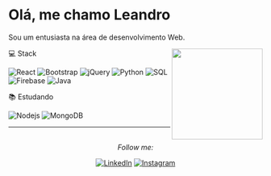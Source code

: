 
# Olá, me chamo Leandro 

Sou um entusiasta na área de desenvolvimento Web.

<img align='right' height="180em" src="https://github-readme-stats.vercel.app/api/top-langs/?username=leandroleonardo&layout=compact&langs_count=7&theme=dracula"/>


💻 Stack


![React](https://img.shields.io/badge/-React-61DAFB?style=flat-square&logo=react&logoColor=ffffff)
![Bootstrap](https://img.shields.io/badge/-Bootstrap-563D7C?style=flat-square&logo=Bootstrap)
![jQuery](http://img.shields.io/badge/-jQuery-5391FE?style=flat-square&logo=jQuery&logoColor=ffffff)
![Python](http://img.shields.io/badge/-Python-3776AB?style=flat-square&logo=python&logoColor=ffffff)
![SQL](https://img.shields.io/badge/-OracleSQL-black?style=black&logo=oracle&logoColor=red)
![Firebase](https://img.shields.io/badge/-Firebase-FFCA28?style=flat-square&logo=firebase&logoColor=ffffff)
![Java](https://img.shields.io/badge/-Java-red?style=red&logo=Java&logoColor=white)

📚 Estudando

![Nodejs](https://img.shields.io/badge/-Nodejs-339933?style=flat-square&logo=Node.js&logoColor=ffffff)
![MongoDB](https://img.shields.io/badge/-MongoDB-339933?style=flat-square&logo=mongoDb&logoColor=ffffff)

<hr>
<div align="center">
<br>
<i>Follow me:</i><br>

<a href="https://www.linkedin.com/in/leandro-assarice-963a881a6/" target="_blank"><img src="https://img.shields.io/badge/LinkedIn-%230077B5.svg?&style=flat-square&logo=linkedin&logoColor=white" alt="LinkedIn"></a>
<a href="https://www.instagram.com/_leandro.leo/" target="_blank"><img src="https://img.shields.io/badge/Instagram-%23E4405F.svg?&style=flat-square&logo=instagram&logoColor=white" alt="Instagram"></a>

</div>
